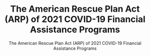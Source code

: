 ---
layout: resources-landing
title: "The American Rescue Plan Act (ARP) of 2021 COVID-19 Financial Assistance Programs"
subtitle: "The American Rescue Plan Act (ARP) of 2021 COVID-19 Financial Assistance Programs"
external_link: https://www.cfo.gov/coffa/assets/files/Revised-American-Rescue-Plan-Assistance-Listings_10-29-2021.pdf
filters: federal-financial-assistance
fiscal_year: 
published: False
---